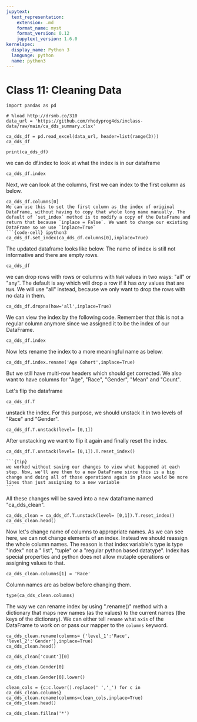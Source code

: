 ```yaml
---
jupytext:
  text_representation:
    extension: .md
    format_name: myst
    format_version: 0.12
    jupytext_version: 1.6.0
kernelspec:
  display_name: Python 3
  language: python
  name: python3
---
```


# Class 11: Cleaning Data

```{code-cell} ipython3
import pandas as pd
```

```{code-cell} ipython3
# %load http://drsmb.co/310
data_url = 'https://github.com/rhodyprog4ds/inclass-data/raw/main/ca_dds_summary.xlsx'
```

```{code-cell} ipython3
ca_dds_df = pd.read_excel(data_url, header=list(range(3)))
ca_dds_df
```

```{code-cell} ipython3
print(ca_dds_df)
```
we can do df.index to look at what the index is in our dataframe
```{code-cell} ipython3
ca_dds_df.index
```
Next, we can look at the columns, first we can index to the first column as below. 
```{code-cell} ipython3
ca_dds_df.columns[0]
We can use this to set the first column as the index of original DataFrame, without having to copy that whole long name manually. The default of `set_index` method is to modify a copy of the DataFrame and return that because `inplace = False`. We want to change our existing DataFrame so we use `inplace=True`
```{code-cell} ipython3
ca_dds_df.set_index(ca_dds_df.columns[0],inplace=True)
```
The updated dataframe looks like below. The name of index is still not informative and there are empty rows. 
```{code-cell} ipython3
ca_dds_df
```
we can drop rows with rows or columns with `NaN` values in two ways: "all" or "any". The default is `any` which will drop a row if it has _any_ values that are `NaN`. We will use "all" instead, because we only want to drop the rows with no data in them.
```{code-cell} ipython3
ca_dds_df.dropna(how='all',inplace=True)
```
We can view the index by the following code. Remember that this is not a regular column anymore since we assigned it to be the index of our DataFrame.
```{code-cell} ipython3
ca_dds_df.index
```
Now lets rename the index to a more meaningful name as below.
```{code-cell} ipython3
ca_dds_df.index.rename('Age Cohort',inplace=True)
```
But we still have multi-row headers which should get corrected. We also want to have columns for "Age", "Race", "Gender", "Mean" and "Count".



Let's flip the dataframe
```{code-cell} ipython3
ca_dds_df.T
```
  unstack the index. For this purpose, we should unstack it in two levels of "Race" and "Gender".  
```{code-cell} ipython3
ca_dds_df.T.unstack(level= [0,1])
```
After unstacking we want to flip it again and finally reset the index.
```{code-cell} ipython3
ca_dds_df.T.unstack(level= [0,1]).T.reset_index()
```
````{margin}
```{tip}
we worked without saving our changes to view what happened at each step. Now, we'll ave them to a new DataFrame since this is a big change and doing all of those operations again in place would be more lines than just assigning to a new variable
```
````
All these changes will be saved into a new dataframe named "ca_dds_clean".
```{code-cell} ipython3
ca_dds_clean = ca_dds_df.T.unstack(level= [0,1]).T.reset_index()
ca_dds_clean.head()
```
Now let's change name of columns to appropriate names. 
As we can see here, we can not change elements of an index. Instead we should reassign the whole column names.
The reason is that index variable's type is type "index" not a " list", "tuple" or a "regular python based datatype". Index has special properties and python does not allow mutaple operations or assigning values to that. 
```{code-cell} ipython3
ca_dds_clean.columns[1] = 'Race'
```
Column names are as below before changing them.
```{code-cell} ipython3
type(ca_dds_clean.columns)
```
The way we can rename index by using ".rename()"  method with a dictionary that maps new names (as the values) to the current names (the keys of the dictionary). We can either tell `rename` what `axis` of the DataFrame to work on or pass our mapper to the `columns` keyword. 
```{code-cell} ipython3
ca_dds_clean.rename(columns= {'level_1':'Race', 'level_2':'Gender'},inplace=True)
ca_dds_clean.head()
```

```{code-cell} ipython3
ca_dds_clean['count'][0]
```

```{code-cell} ipython3
ca_dds_clean.Gender[0]
```

```{code-cell} ipython3
ca_dds_clean.Gender[0].lower()
```

```{code-cell} ipython3
clean_cols = {c:c.lower().replace(' ','_') for c in ca_dds_clean.columns}
ca_dds_clean.rename(columns=clean_cols,inplace=True)
ca_dds_clean.head()
```

```{code-cell} ipython3
ca_dds_clean.fillna('*')
```

```{code-cell} ipython3

```
